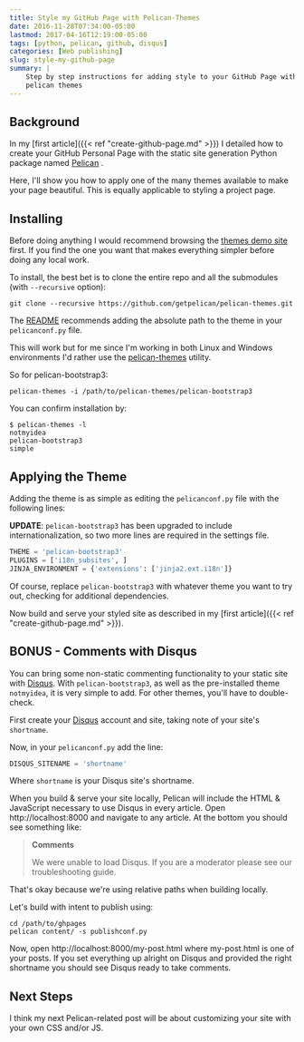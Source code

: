 ```yaml
---
title: Style my GitHub Page with Pelican-Themes
date: 2016-11-28T07:34:00-05:00
lastmod: 2017-04-16T12:19:00-05:00
tags: [python, pelican, github, disqus]
categories: [Web publishing]
slug: style-my-github-page
summary: |
    Step by step instructions for adding style to your GitHub Page with
    pelican themes
---
```


## Background

In my [first article]({{< ref "create-github-page.md" >}}) I detailed
how to create your GitHub Personal Page with the static site generation
Python package named [Pelican](http://docs.getpelican.com) .

Here, I'll show you how to apply one of the many themes available to
make your page beautiful. This is equally applicable to styling a
project page.

## Installing

Before doing anything I would recommend browsing the [themes demo site](http://www.pelicanthemes.com/) first. If you find the one you want
that makes everything simpler before doing any local work.

To install, the best bet is to clone the entire repo and all the
submodules (with `--recursive` option):

```shell
git clone --recursive https://github.com/getpelican/pelican-themes.git
```

The [README](https://github.com/getpelican/pelican-themes) recommends
adding the absolute path to the theme in your `pelicanconf.py` file.

This will work but for me since I'm working in both Linux and Windows
environments I'd rather use the
[pelican-themes](http://docs.getpelican.com/en/stable/pelican-themes.html)
utility.

So for pelican-bootstrap3:

```shell
pelican-themes -i /path/to/pelican-themes/pelican-bootstrap3
```

You can confirm installation by:

```shell
$ pelican-themes -l
notmyidea
pelican-bootstrap3
simple
```

## Applying the Theme

Adding the theme is as simple as editing the `pelicanconf.py` file
with the following lines:

**UPDATE**: `pelican-bootstrap3` has been upgraded to include
internationalization, so two more lines are required in the settings
file.

```python
THEME = 'pelican-bootstrap3'
PLUGINS = ['i18n_subsites', ]
JINJA_ENVIRONMENT = {'extensions': ['jinja2.ext.i18n']}
```

Of course, replace `pelican-bootstrap3` with whatever theme you want to
try out, checking for additional dependencies.

Now build and serve your styled site as described in my [first article]({{< ref "create-github-page.md" >}}).

## BONUS - Comments with Disqus

You can bring some non-static commenting functionality to your static
site with [Disqus](https://disqus.com/). With `pelican-bootstrap3`, as
well as the pre-installed theme `notmyidea`, it is very simple to add.
For other themes, you'll have to double-check.

First create your [Disqus](https://disqus.com/) account and site, taking
note of your site's `shortname`.

Now, in your `pelicanconf.py` add the line:

```python
DISQUS_SITENAME = 'shortname'
```

Where `shortname` is your Disqus site's shortname.

When you build & serve your site locally, Pelican will include the HTML
& JavaScript necessary to use Disqus in every article. Open
http://localhost:8000 and navigate to any article. At the bottom you
should see something like:

> **Comments**
>
> We were unable to load Disqus. If you are a moderator please see our
> troubleshooting guide.

That's okay because we're using relative paths when building locally.

Let's build with intent to publish using:

```shell
cd /path/to/ghpages
pelican content/ -s publishconf.py
```

Now, open http://localhost:8000/my-post.html where my-post.html is one
of your posts. If you set everything up alright on Disqus and provided
the right shortname you should see Disqus ready to take comments.

## Next Steps

I think my next Pelican-related post will be about customizing your site
with your own CSS and/or JS.
